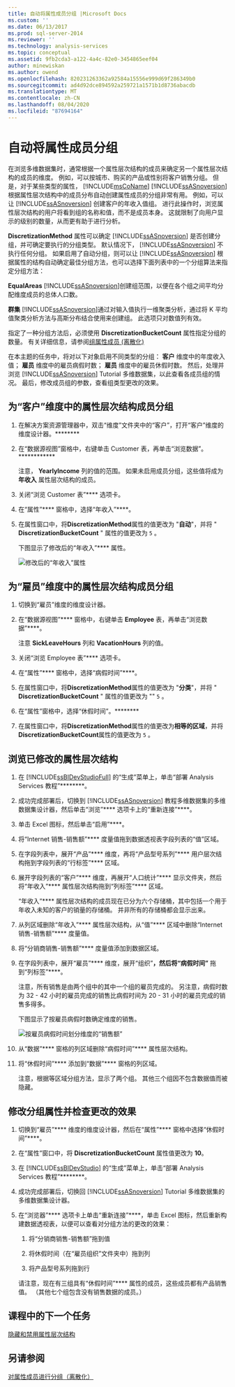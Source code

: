 ```yaml
---
title: 自动将属性成员分组 |Microsoft Docs
ms.custom: ''
ms.date: 06/13/2017
ms.prod: sql-server-2014
ms.reviewer: ''
ms.technology: analysis-services
ms.topic: conceptual
ms.assetid: 9fb2cda3-a122-4a4c-82e0-3454865eef04
author: minewiskan
ms.author: owend
ms.openlocfilehash: 820231263362a92584a15556e999d69f286349b0
ms.sourcegitcommit: ad4d92dce894592a259721a1571b1d8736abacdb
ms.translationtype: MT
ms.contentlocale: zh-CN
ms.lasthandoff: 08/04/2020
ms.locfileid: "87694164"
---
```

# <a name="automatically-grouping-attribute-members"></a>自动将属性成员分组
  在浏览多维数据集时，通常根据一个属性层次结构的成员来确定另一个属性层次结构的成员的维度。 例如，可以按城市、购买的产品或性别将客户销售分组。 但是，对于某些类型的属性， [!INCLUDE[msCoName](../includes/msconame-md.md)] [!INCLUDE[ssASnoversion](../includes/ssasnoversion-md.md)] 根据属性层次结构中的成员分布自动创建属性成员的分组非常有用。 例如，可以让 [!INCLUDE[ssASnoversion](../includes/ssasnoversion-md.md)] 创建客户的年收入值组。 进行此操作时，浏览属性层次结构的用户将看到组的名称和值，而不是成员本身。 这就限制了向用户显示的级别的数量，从而更有助于进行分析。

 **DiscretizationMethod** 属性可以确定 [!INCLUDE[ssASnoversion](../includes/ssasnoversion-md.md)] 是否创建分组，并可确定要执行的分组类型。 默认情况下， [!INCLUDE[ssASnoversion](../includes/ssasnoversion-md.md)] 不执行任何分组。 如果启用了自动分组，则可以让 [!INCLUDE[ssASnoversion](../includes/ssasnoversion-md.md)] 根据属性的结构自动确定最佳分组方法，也可以选择下面列表中的一个分组算法来指定分组方法：

 **EqualAreas** [!INCLUDE[ssASnoversion](../includes/ssasnoversion-md.md)]创建组范围，以便在各个组之间平均分配维度成员的总体人口数。

 **群集** [!INCLUDE[ssASnoversion](../includes/ssasnoversion-md.md)]通过对输入值执行一维聚类分析，通过将 K 平均值聚类分析方法与高斯分布结合使用来创建组。 此选项只对数值列有效。

 指定了一种分组方法后，必须使用 **DiscretizationBucketCount** 属性指定分组的数量。 有关详细信息，请参阅[组属性成员 &#40;离散化&#41;](multidimensional-models/attribute-properties-group-attribute-members.md)

 在本主题的任务中，将对以下对象启用不同类型的分组： **客户** 维度中的年度收入值； **雇员** 维度中的雇员病假时数； **雇员** 维度中的雇员休假时数。 然后，处理并浏览 [!INCLUDE[ssASnoversion](../includes/ssasnoversion-md.md)] Tutorial 多维数据集，以此查看各成员组的情况。 最后，修改成员组的参数，查看组类型更改的效果。

## <a name="grouping-attribute-hierarchy-members-in-the-customer-dimension"></a>为“客户”维度中的属性层次结构成员分组

1.  在解决方案资源管理器中，双击“维度”文件夹中的“客户”，打开“客户”维度的维度设计器。********

2.  在“数据源视图”窗格中，右键单击 Customer 表，再单击“浏览数据”。************

     注意， **YearlyIncome** 列的值的范围。 如果未启用成员分组，这些值将成为 **年收入** 属性层次结构的成员。

3.  关闭“浏览 Customer 表”**** 选项卡。

4.  在“属性”**** 窗格中，选择“年收入”****。

5.  在属性窗口中，将**DiscretizationMethod**属性的值更改为 "**自动**"，并将 " **DiscretizationBucketCount** " 属性的值更改为 `5` 。

     下图显示了修改后的“年收入”**** 属性。

     ![修改后的“年收入”属性](../../2014/tutorials/media/l4-discretizationmethod-1.gif "修改后的“年收入”属性")

## <a name="grouping-attribute-hierarchy-members-in-the-employee-dimension"></a>为“雇员”维度中的属性层次结构成员分组

1.  切换到“雇员”维度的维度设计器。

2.  在“数据源视图”**** 窗格中，右键单击 **Employee** 表，再单击“浏览数据”****。

     注意 **SickLeaveHours** 列和 **VacationHours** 列的值。

3.  关闭“浏览 Employee 表”**** 选项卡。

4.  在“属性”**** 窗格中，选择“病假时间”****。

5.  在属性窗口中，将**DiscretizationMethod**属性的值更改为 "**分类**"，并将 " **DiscretizationBucketCount** " 属性的值更改为 "" `5` 。

6.  在“属性”窗格中，选择“休假时间”。********

7.  在属性窗口中，将**DiscretizationMethod**属性的值更改为**相等的区域**，并将**DiscretizationBucketCount**属性的值更改为 `5` 。

## <a name="browsing-the-modified-attribute-hierarchies"></a>浏览已修改的属性层次结构

1.  在 [!INCLUDE[ssBIDevStudioFull](../includes/ssbidevstudiofull-md.md)] 的“生成”菜单上，单击“部署 Analysis Services 教程”********。

2.  成功完成部署后，切换到 [!INCLUDE[ssASnoversion](../includes/ssasnoversion-md.md)] 教程多维数据集的多维数据集设计器，然后单击“浏览”**** 选项卡上的“重新连接”****。

3.  单击 Excel 图标，然后单击“启用”****。

4.  将“Internet 销售-销售额”**** 度量值拖到数据透视表字段列表的“值”区域。

5.  在字段列表中，展开“产品”**** 维度，再将“产品型号系列”**** 用户层次结构拖到字段列表的“行标签”**** 区域。

6.  展开字段列表的“客户”**** 维度，再展开“人口统计”**** 显示文件夹，然后将“年收入”**** 属性层次结构拖到“列标签”**** 区域。

     “年收入”**** 属性层次结构的成员现在已分为六个存储桶，其中包括一个用于年收入未知的客户的销量的存储桶。 并非所有的存储桶都会显示出来。

7.  从列区域删除“年收入”**** 属性层次结构，从“值”**** 区域中删除“Internet 销售-销售额”**** 度量值。

8.  将“分销商销售-销售额”**** 度量值添加到数据区域。

9. 在字段列表中，展开“雇员”**** 维度，展开“组织”****，然后将“病假时间”**** 拖到“列标签”****。

     注意，所有销售是由两个组中的其中一个组的雇员完成的。 另注意，病假时数为 32 - 42 小时的雇员完成的销售比病假时间为 20 - 31 小时的雇员完成的销售多得多。

     下图显示了按雇员病假时数确定维度的销售。

     ![按雇员病假时间划分维度的“销售额”](../../2014/tutorials/media/l4-discretizationmethod-2.gif "按雇员病假时间划分维度的“销售额”")

10. 从“数据”**** 窗格的列区域删除“病假时间”**** 属性层次结构。

11. 将“休假时间”**** 添加到“数据”**** 窗格的列区域。

     注意，根据等区域分组方法，显示了两个组。 其他三个组因不包含数据值而被隐藏。

## <a name="modifying-grouping-properties-and-reviewing-the-effect-of-the-changes"></a>修改分组属性并检查更改的效果

1.  切换到“雇员”**** 维度的维度设计器，然后在“属性”**** 窗格中选择“休假时间”****。

2.  在“属性”窗口中，将 **DiscretizationBucketCount** 属性值更改为 **10**。

3.  在 [!INCLUDE[ssBIDevStudio](../includes/ssbidevstudio-md.md)] 的“生成”菜单上，单击“部署 Analysis Services 教程”********。

4.  成功完成部署后，切换回 [!INCLUDE[ssASnoversion](../includes/ssasnoversion-md.md)] Tutorial 多维数据集的多维数据集设计器。

5.  在“浏览器”**** 选项卡上单击“重新连接”****，单击 Excel 图标，然后重新构建数据透视表，以便可以查看对分组方法的更改的效果：

    1.  将“分销商销售-销售额”拖到值

    2.  将休假时间（在“雇员组织”文件夹中）拖到列

    3.  将产品型号系列拖到行

     请注意，现在有三组具有“休假时间”**** 属性的成员，这些成员都有产品销售值。 （其他七个组包含没有销售数据的成员。）

## <a name="next-task-in-lesson"></a>课程中的下一个任务
 [隐藏和禁用属性层次结构](lesson-4-4-hiding-and-disabling-attribute-hierarchies.md)

## <a name="see-also"></a>另请参阅
 [对属性成员进行分组（离散化）](multidimensional-models/attribute-properties-group-attribute-members.md)


